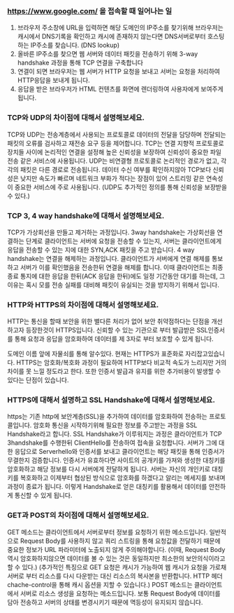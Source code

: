 ### https://www.google.com/ 을 접속할 때 일어나는 일
1. 브라우저 주소창에 URL을 입력하면 해당 도메인의 IP주소를 찾기위해 브라우저는 캐시에서 DNS기록을 확인하고 캐시에 존재하지 않는다면 DNS서버로부터 호스팅하는 IP주소를 찾습니다. (DNS lookup)
2. 올바른 IP주소를 찾으면 웹 서버와 데이터 패킷을 전송하기 위해 3-way handshake 과정을 통해  TCP 연결을 구축합니다
3. 연결이 되면 브라우저는  웹 서버가 HTTP 요청을 보내고 서버는 요청을 처리하여 HTTP응답을 보내게 됩니다.
4. 응답을 받은 브라우저가 HTML 컨텐츠를 화면에 렌더링하여 사용자에게 보여주게됩니다.

### TCP와 UDP의 차이점에 대해서 설명해보세요.
TCP와 UDP는 전송계층에서 사용되는 프로토콜로 데이터의 전달을 담당하며 전달되는 패킷의 오류를 검사하고 재전송 요구 등을 제어합니다. 
TCP는 연결 지향적 프로토콜로 장치들 사이에 논리적인 연결을 설정해 높은 신뢰성을 보장하여 신뢰성이 중요한 파일 전송 같은 서비스에 사용됩니다. 
UDP는 비연결형 프로토콜로 논리적인 경로가 없고, 각각의 패킷은 다른 경로로 전송됩니다. 데이터 수신 여부를 확인하지않아 TCP보다 신뢰성은 낮지만 속도가 빠르며 네트워크 부화가 적다는 장점이 있어 스트리밍 같은 연속성이 중요한 서비스에 주로 사용됩니다. 
(UDP도 추가적인 정의를 통해 신뢰성을 보장받을 수 있다.)

### TCP 3, 4 way handshake에 대해서 설명해보세요.
TCP가 가상회선을 만들고 제거하는 과정입니다. 
3way handshake는 가상회선을 연결하는 단계로 클라이언트는 서버에 요청을 전송할 수 있는지, 서버는 클라이언트에게 응답을 전송할 수 있는 지에 대한 SYN,ACK 패킷을 주고 받습니다. 
4 way handshake는 연결을 해제하는 과정입니다. 클라이언트가 서버에게 연결 해제를 통보하고 서버가 이를 확인했음을 전송한뒤 연결을 해제를 합니다. 이때 클라이언트는 최종 종료 통지에 대한 응답을 한뒤(ACK 응답을 한뒤)에도 일정 기간동안 대기를 하는데, 그 이유는 혹시 모를 전송 실패를 대비해 패킷이 유실되는 것을 방지하기 위해서 입니다.

### HTTP와 HTTPS의 차이점에 대해서 설명해보세요.
HTTP는 통신을 할때 보안을 위한 별다른 처리가 없어 보안 취약점하다는 단점을 개선하고자 등장한것이 HTTPS입니다.
신뢰할 수 있는 기관으로 부터 발급받은 SSL인증서를 통해 요청과 응답을 암호화하여 데이터를 제 3자로 부터 보호할 수 있게 됩니다. 

도메인 이름 앞에 자물쇠를 통해 알수있다. 현재는 HTTPS가 표준화로 자리잡고있습니다.
HTTPS는 암호화/복호화 과정이 필요하여 HTTP보다 비교적 속도가 느리지만 거의 차이를 못 느낄 정도라고 한다. 또한 인증서 발급과 유지를 위한 추가비용이 발생할 수 있다는 단점이 있습니다.

### HTTPS에 대해서 설명하고 SSL Handshake에 대해서 설명해보세요.
https는 기존 http에 보안계층(SSL)을 추가하여 데이터를 암호화하여 전송하는 프로토콜입니다. 
암호화 통신을 시작하기위해 필요한 정보를 주고받는 과정을 SSL Handshake라고 합니다.
SSL Handshake가 이루워지는 과정은 클라이언트가 TCP 3handshake를 수행한뒤 ClientHello를 전송하여 접속을 요청합니다. 서버가 그에 대한 응답으로 Serverhello와 인증서를 보내고 클라이언트는 해당 패킷을 통해 인증서가 무결한지 검증합니다. 인증서가 유효하다면 사이트의 공개키를 가져와 생성한 대칭키를 암호화하고 해당 정보를 다시 서버에게 전달하게 됩니다. 서버는 자신의 개인키로 대칭키를 복호화하고 이제부터 협상된 방식으로 암호화를 하겠다고 알리는 메세지를 보내며 과정이 종료가 됩니다. 이렇게 Handshake로 얻은 대칭키를 활용해서 데이터를 안전하게 통신할 수 있게 됩니다.

### GET과 POST의 차이점에 대해서 설명해보세요.
GET 메소드는 클라이언트에서 서버로부터 정보를 요청하기 위한 메소드입니다. 일반적으로 Request Body를 사용하지 않고 쿼리 스트링을 통해 요청값을 전달하기 때문에 중요한 정보가 URL 파라미터에 노출되지 않게 주의해야합니다. 
(이때, Request Body 역시 암호화하지않으면 데이터를 볼 수 있는 것은 동일하지만 최소한의 보안의식이라고 할 수 있다.)
(추가적인 특징으로 GET 요청은 캐시가 가능하여 웹 캐시가 요청을 가로채 서버로 부터 리소스를 다시 다운받는 대신 리소스의 복사본을 반환합니다. HTTP 헤더 chache-control을 통해 캐시 옵션을 지할 수 있습니다.)
POST 메소드는 클라이언트에서 서버로 리소스 생성을 요청하는 메소드입니다. 보통 Request Body에 데이터를 담아 전송하고 서버의 상태를 변경시키기 때문에 멱등성이 유지되지 않습니다.
